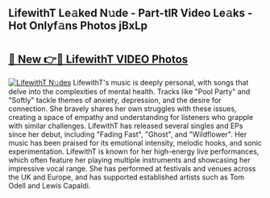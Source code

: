 ## LifewithT Le𝚊ked N𝚞de - Part-tlR Video Le𝚊ks - Hot Onlyf𝚊ns Photos jBxLp

# <h2><a href="http://ac54857.deff.icu/?id=LifewithT">🔗 New 👉🔴 LifewithT VIDEO Photos</a></h2>

[![LifewithT N𝚞des](https://i.imgur.com/rIISA9y.gif)](http://ac54857.deff.icu/?id=LifewithT)
LifewithT's music is deeply personal, with songs that delve into the complexities of mental health. Tracks like "Pool Party" and "Softly" tackle themes of anxiety, depression, and the desire for connection. She bravely shares her own struggles with these issues, creating a space of empathy and understanding for listeners who grapple with similar challenges. LifewithT has released several singles and EPs since her debut, including "Fading Fast", "Ghost", and "Wildflower". Her music has been praised for its emotional intensity, melodic hooks, and sonic experimentation. LifewithT is known for her high-energy live performances, which often feature her playing multiple instruments and showcasing her impressive vocal range. She has performed at festivals and venues across the UK and Europe, and has supported established artists such as Tom Odell and Lewis Capaldi.
